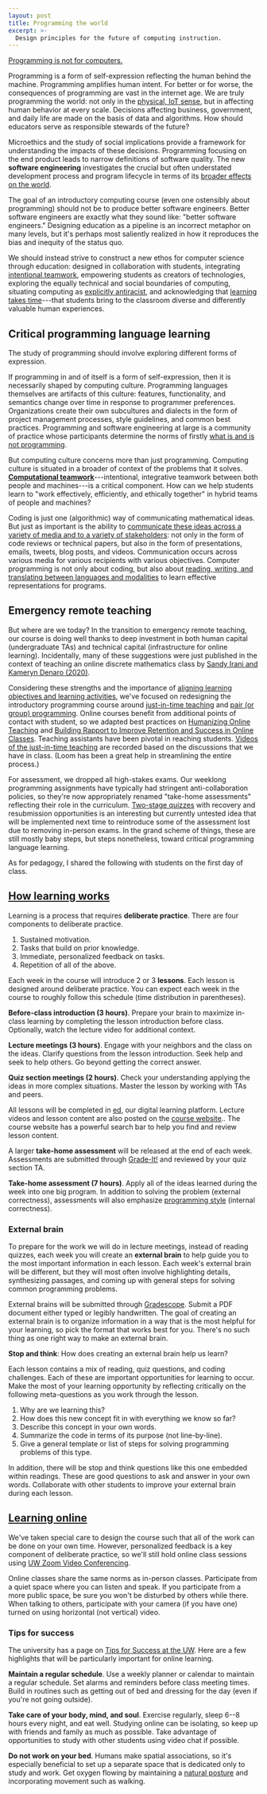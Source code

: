 ```yaml
---
layout: post
title: Programming the world
excerpt: >-
  Design principles for the future of computing instruction.
---
```


[Programming is not for computers.](https://doi.org/10.1145/3328778.3366794)

Programming is a form of self-expression reflecting the human behind the machine. Programming amplifies human intent. For better or for worse, the consequences of programming are vast in the internet age. We are truly programming the world: not only in the [physical, IoT sense](https://www.youtube.com/watch?v=10cSIY20vAk), but in affecting human behavior at every scale. Decisions affecting business, government, and daily life are made on the basis of data and algorithms. How should educators serve as responsible stewards of the future?

Microethics and the study of social implications provide a framework for understanding the impacts of these decisions. Programming focusing on the end product leads to narrow definitions of software quality. The new **software engineering** investigates the crucial but often understated development process and program lifecycle in terms of its [broader effects on the world](https://medium.com/bits-and-behavior/21st-grand-challenges-for-computing-education-f5e937d57155).

The goal of an introductory computing course (even one ostensibly about programming) should not be to produce better software engineers. Better software engineers are exactly what they sound like: "better software engineers." Designing education as a pipeline is an incorrect metaphor on many levels, but it's perhaps most saliently realized in how it reproduces the bias and inequity of the status quo.

We should instead strive to construct a new ethos for computer science through education: designed in collaboration with students, integrating [intentional teamwork](https://www.pblworks.org/what-is-pbl), empowering students as creators of technologies, exploring the equally technical and social boundaries of computing, situating computing as [explicitly antiracist](https://wac.colostate.edu/books/perspectives/labor/), and acknowledging that [learning takes time](https://www.youtube.com/watch?v=srDYfqoUQRw)---that students bring to the classroom diverse and differently valuable human experiences.

## Critical programming language learning

The study of programming should involve exploring different forms of expression.

If programming in and of itself is a form of self-expression, then it is necessarily shaped by computing culture. Programming languages themselves are artifacts of this culture: features, functionality, and semantics change over time in response to programmer preferences. Organizations create their own subcultures and dialects in the form of project management processes, style guidelines, and common best practices. Programming and software engineering at large is a community of practice whose participants determine the norms of firstly [what is and is not programming](https://laras126.github.io/pls-webapp/).

But computing culture concerns more than just programming. Computing culture is situated in a broader of context of the problems that it solves. [**Computational teamwork**](https://cacm.acm.org/blogs/blog-cacm/244188-computational-thinking-or-computational-teamwork/fulltext)---intentional, integrative teamwork between both people and machines---is a critical component. How can we help students learn to "work effectively, efficiently, and ethically together" in hybrid teams of people and machines?

Coding is just one (algorithmic) way of communicating mathematical ideas. But just as important is the ability to [communicate these ideas across a variety of media and to a variety of stakeholders](https://cacm.acm.org/news/236858-when-computer-science-majors-take-improv/fulltext): not only in the form of code reviews or technical papers, but also in the form of presentations, emails, tweets, blog posts, and videos. Communication occurs across various media for various recipients with various objectives. Computer programming is not only about coding, but also about [reading, writing, and translating between languages and modalities](https://www.youtube.com/watch?v=g1ib43q3uXQ) to learn effective representations for programs.

## Emergency remote teaching

But where are we today? In the transition to emergency remote teaching, our course is doing well thanks to deep investment in both human capital (undergraduate TAs) and technical capital (infrastructure for online learning). Incidentally, many of these suggestions were just published in the context of teaching an online discrete mathematics class by [Sandy Irani and Kameryn Denaro (2020)](https://www.youtube.com/watch?v=a5PK71a7ShU).

Considering these strengths and the importance of [aligning learning objectives and learning activities](https://laurenmarg.com/2020/04/14/tips-for-teaching-online-from-a-researcher-and-instructor-of-online-learning/), we've focused on redesigning the introductory programming course around [just-in-time teaching](https://cft.vanderbilt.edu/guides-sub-pages/just-in-time-teaching-jitt/) and [pair (or group) programming](https://doi.org/10.1145/2492007.2492020). Online courses benefit from additional points of contact with student, so we adapted best practices on [Humanizing Online Teaching](https://docs.google.com/document/d/1Umj2HpNZcscye2REOZPTONfKMjevC-qBsB5NneJ-HF0/edit) and [Building Rapport to Improve Retention and Success in Online Classes](http://www.rebeccaglazier.net/wp-content/uploads/2019/11/Building-Rapport-to-Improve-Retention-and-Success-Online-Glazier-Legal-Offprint.pdf). Teaching assistants have been pivotal in reaching students. [Videos of the just-in-time teaching](https://loom.com/share/folder/435ec533843a418ea1da768c06cc2d68) are recorded based on the discussions that we have in class. (Loom has been a great help in streamlining the entire process.)

For assessment, we dropped all high-stakes exams. Our weeklong programming assignments have typically had stringent anti-collaboration policies, so they're now appropriately renamed "take-home assessments" reflecting their role in the curriculum. [Two-stage quizzes](https://doi.org/10.1145/3328778.3366938) with recovery and resubmission opportunities is an interesting but currently untested idea that will be implemented next time to reintroduce some of the assessment lost due to removing in-person exams. In the grand scheme of things, these are still mostly baby steps, but steps nonetheless, toward critical programming language learning.

As for pedagogy, I shared the following with students on the first day of class.

## [How learning works](https://courses.cs.washington.edu/courses/cse143/20sp/lessons/00/#how-learning-works)

Learning is a process that requires **deliberate practice**. There are four components to deliberate practice.

1. Sustained motivation.
2. Tasks that build on prior knowledge.
3. Immediate, personalized feedback on tasks.
4. Repetition of all of the above.

Each week in the course will introduce 2 or 3 **lessons**. Each lesson is designed around deliberate practice. You can expect each week in the course to roughly follow this schedule (time distribution in parentheses).

**Before-class introduction (3 hours)**. Prepare your brain to maximize in-class learning by completing the lesson introduction before class. Optionally, watch the lecture video for additional context.

**Lecture meetings (3 hours)**. Engage with your neighbors and the class on the ideas. Clarify questions from the lesson introduction. Seek help and seek to help others. Go beyond getting the correct answer.

**Quiz section meetings (2 hours)**. Check your understanding applying the ideas in more complex situations. Master the lesson by working with TAs and peers.

All lessons will be completed in [ed](https://us.edstem.org/dashboard), our digital learning platform. Lecture videos and lesson content are also posted on the [course website](https://courses.cs.washington.edu/courses/cse143/20sp/).. The course website has a powerful search bar to help you find and review lesson content.

A larger **take-home assessment** will be released at the end of each week. Assessments are submitted through [Grade-It!](https://gradeit.cs.washington.edu/uwcse/) and reviewed by your quiz section TA.

**Take-home assessment (7 hours)**. Apply all of the ideas learned during the week into one big program. In addition to solving the problem (external correctness), assessments will also emphasize [programming style](https://courses.cs.washington.edu/courses/cse143/20sp/style/) (internal correctness).

### External brain

To prepare for the work we will do in lecture meetings, instead of reading quizzes, each week you will create an **external brain** to help guide you to the most important information in each lesson. Each week's external brain will be different, but they will most often involve highlighting details, synthesizing passages, and coming up with general steps for solving common programming problems.

External brains will be submitted through [Gradescope](https://www.gradescope.com/). Submit a PDF document either typed or legibly handwritten. The goal of creating an external brain is to organize information in a way that is the most helpful for your learning, so pick the format that works best for you. There's no such thing as one right way to make an external brain.

**Stop and think**: How does creating an external brain help us learn?

Each lesson contains a mix of reading, quiz questions, and coding challenges. Each of these are important opportunities for learning to occur. Make the most of your learning opportunity by reflecting critically on the following meta-questions as you work through the lesson.

1. Why are we learning this?
1. How does this new concept fit in with everything we know so far?
1. Describe this concept in your own words.
1. Summarize the code in terms of its purpose (not line-by-line).
1. Give a general template or list of steps for solving programming problems of this type.

In addition, there will be stop and think questions like this one embedded within readings. These are good questions to ask and answer in your own words. Collaborate with other students to improve your external brain during each lesson.

## [Learning online](https://courses.cs.washington.edu/courses/cse143/20sp/lessons/00/#learning-online)

We've taken special care to design the course such that all of the work can be done on your own time. However, personalized feedback is a key component of deliberate practice, so we'll still hold online class sessions using [UW Zoom Video Conferencing](https://itconnect.uw.edu/connect/phones/conferencing/zoom-video-conferencing/).

Online classes share the same norms as in-person classes. Participate from a quiet space where you can listen and speak. If you participate from a more public space, be sure you won't be disturbed by others while there. When talking to others, participate with your camera (if you have one) turned on using horizontal (not vertical) video.

### Tips for success

The university has a page on [Tips for Success at the UW](https://webster.uaa.washington.edu/asp/website/study-skills/tips-for-success-at-the-university-of-washington/). Here are a few highlights that will be particularly important for online learning.

**Maintain a regular schedule**. Use a weekly planner or calendar to maintain a regular schedule. Set alarms and reminders before class meeting times. Build in routines such as getting out of bed and dressing for the day (even if you're not going outside).

**Take care of your body, mind, and soul**. Exercise regularly, sleep 6--8 hours every night, and eat well. Studying online can be isolating, so keep up with friends and family as much as possible. Take advantage of opportunities to study with other students using video chat if possible.

**Do not work on your bed**. Humans make spatial associations, so it's especially beneficial to set up a separate space that is dedicated only to study and work. Get oxygen flowing by maintaining a [natural posture](https://thewholeu.uw.edu/2016/07/01/natural-posture/) and incorporating movement such as walking.
